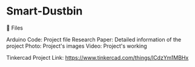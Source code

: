 # Smart-Dustbin

💫 Files

Arduino Code: Project file
Research Paper: Detailed information of the project
Photo: Project's images
Video: Project's working

Tinkercad Project Link: https://www.tinkercad.com/things/lCdzYm1MBHx
